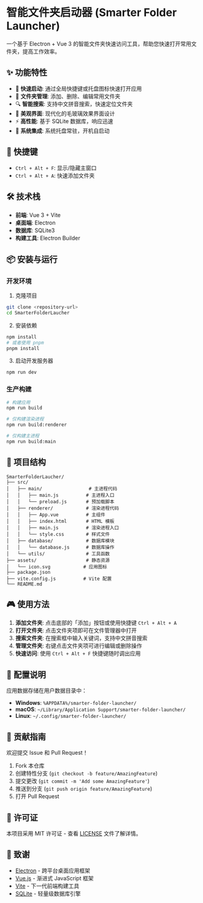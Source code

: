 # 智能文件夹启动器 (Smarter Folder Launcher)

一个基于 Electron + Vue 3 的智能文件夹快速访问工具，帮助您快速打开常用文件夹，提高工作效率。

## ✨ 功能特性

- 🚀 **快速启动**: 通过全局快捷键或托盘图标快速打开应用
- 📁 **文件夹管理**: 添加、删除、编辑常用文件夹
- 🔍 **智能搜索**: 支持中文拼音搜索，快速定位文件夹
- 🎨 **美观界面**: 现代化的毛玻璃效果界面设计
- ⚡ **高性能**: 基于 SQLite 数据库，响应迅速
- 🔧 **系统集成**: 系统托盘常驻，开机自启动

## 🎯 快捷键

- `Ctrl + Alt + F`: 显示/隐藏主窗口
- `Ctrl + Alt + A`: 快速添加文件夹

## 🛠️ 技术栈

- **前端**: Vue 3 + Vite
- **桌面端**: Electron
- **数据库**: SQLite3
- **构建工具**: Electron Builder

## 📦 安装与运行

### 开发环境

1. 克隆项目
```bash
git clone <repository-url>
cd SmarterFolderLaucher
```

2. 安装依赖
```bash
npm install
# 或者使用 pnpm
pnpm install
```

3. 启动开发服务器
```bash
npm run dev
```

### 生产构建

```bash
# 构建应用
npm run build

# 仅构建渲染进程
npm run build:renderer

# 仅构建主进程
npm run build:main
```

## 📁 项目结构

```
SmarterFolderLaucher/
├── src/
│   ├── main/                 # 主进程代码
│   │   ├── main.js          # 主进程入口
│   │   └── preload.js       # 预加载脚本
│   ├── renderer/            # 渲染进程代码
│   │   ├── App.vue          # 主组件
│   │   ├── index.html       # HTML 模板
│   │   ├── main.js          # 渲染进程入口
│   │   └── style.css        # 样式文件
│   ├── database/            # 数据库模块
│   │   └── database.js      # 数据库操作
│   └── utils/               # 工具函数
├── assets/                  # 静态资源
│   └── icon.svg            # 应用图标
├── package.json
├── vite.config.js          # Vite 配置
└── README.md
```

## 🎮 使用方法

1. **添加文件夹**: 点击底部的「添加」按钮或使用快捷键 `Ctrl + Alt + A`
2. **打开文件夹**: 点击文件夹项即可在文件管理器中打开
3. **搜索文件夹**: 在搜索框中输入关键词，支持中文拼音搜索
4. **管理文件夹**: 右键点击文件夹项可进行编辑或删除操作
5. **快速访问**: 使用 `Ctrl + Alt + F` 快捷键随时调出应用

## 🔧 配置说明

应用数据存储在用户数据目录中：
- **Windows**: `%APPDATA%/smarter-folder-launcher/`
- **macOS**: `~/Library/Application Support/smarter-folder-launcher/`
- **Linux**: `~/.config/smarter-folder-launcher/`

## 🤝 贡献指南

欢迎提交 Issue 和 Pull Request！

1. Fork 本仓库
2. 创建特性分支 (`git checkout -b feature/AmazingFeature`)
3. 提交更改 (`git commit -m 'Add some AmazingFeature'`)
4. 推送到分支 (`git push origin feature/AmazingFeature`)
5. 打开 Pull Request

## 📄 许可证

本项目采用 MIT 许可证 - 查看 [LICENSE](LICENSE) 文件了解详情。

## 🙏 致谢

- [Electron](https://www.electronjs.org/) - 跨平台桌面应用框架
- [Vue.js](https://vuejs.org/) - 渐进式 JavaScript 框架
- [Vite](https://vitejs.dev/) - 下一代前端构建工具
- [SQLite](https://www.sqlite.org/) - 轻量级数据库引擎